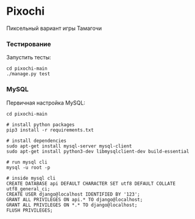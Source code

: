 # Pixochi

Пиксельный вариант игры 
Тамагочи

### Тестирование

Запустить тесты:

```
cd pixochi-main
./manage.py test
```

### MySQL

Первичная настройка MySQL:

```
cd pixochi-main

# install python packages
pip3 install -r requirements.txt

# install dependencies
sudo apt-get install mysql-server mysql-client
sudo apt-get install python3-dev libmysqlclient-dev build-essential

# run mysql cli
mysql -u root -p

# inside mysql cli
CREATE DATABASE api DEFAULT CHARACTER SET utf8 DEFAULT COLLATE utf8_general_ci;
CREATE USER django@localhost IDENTIFIED BY '123';
GRANT ALL PRIVILEGES ON api.* TO django@localhost;
GRANT ALL PRIVILEGES ON *.* TO django@localhost;
FLUSH PRIVILEGES;
```